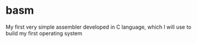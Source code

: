 # basm
My first very simple assembler developed in C language, which I will use to build my first operating system
